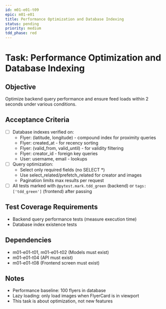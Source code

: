 ```yaml
---
id: m01-e01-t09
epic: m01-e01
title: Performance Optimization and Database Indexing
status: pending
priority: medium
tdd_phase: red
---
```


# Task: Performance Optimization and Database Indexing

## Objective
Optimize backend query performance and ensure feed loads within 2 seconds under various conditions.

## Acceptance Criteria
- [ ] Database indexes verified on:
  - Flyer: (latitude, longitude) - compound index for proximity queries
  - Flyer: created_at - for recency sorting
  - Flyer: (valid_from, valid_until) - for validity filtering
  - Flyer: creator_id - foreign key queries
  - User: username, email - lookups
- [ ] Query optimization:
  - Select only required fields (no SELECT *)
  - Use select_related/prefetch_related for creator and images
  - Pagination limits max results per request
- [ ] All tests marked with `@pytest.mark.tdd_green` (backend) or `tags: ['tdd_green']` (frontend) after passing

## Test Coverage Requirements
- Backend query performance tests (measure execution time)
- Database index existence tests

## Dependencies
- m01-e01-t01, m01-e01-t02 (Models must exist)
- m01-e01-t04 (API must exist)
- m01-e01-t08 (Frontend screen must exist)

## Notes
- Performance baseline: 100 flyers in database
- Lazy loading: only load images when FlyerCard is in viewport
- This task is about optimization, not new features
